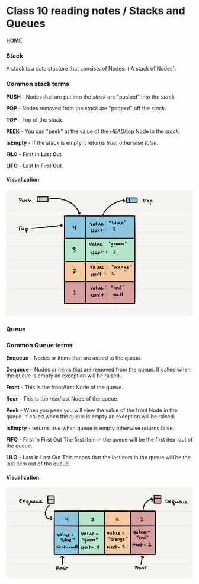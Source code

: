 # Class 10 reading notes / Stacks and Queues

#### [HOME](https://cesarderio.github.io/reading-notes/)

### Stack

A stack is a data stucture that consists of Nodes. ( A stack of Nodes).

### Common stack terms

**PUSH** - Nodes that are put into the *stack* are "pushed" into the *stack*.

**POP** - Nodes removed from the *stack* are "popped" off the *stack*.

**TOP** - Top of the *stack*.

**PEEK** - You can "peek" at the value of the *HEAD*/top Node in the *stack*.

**isEmpty** - If the stack is empty it returns *true*, otherwise *false*.

**FILO** - **F**irst **I**n **L**ast **O**ut.

**LIFO** - **L**ast **I**n **F**irst **O**ut.

#### Visualization

![Stack](../assets/Stack.png)

### Queue

### Common Queue terms

**Enqueue** - Nodes or items that are added to the queue.

**Dequeue** - Nodes or items that are removed from the queue. If called when the queue is empty an exception will be raised.

**Front** - This is the front/first Node of the queue.

**Rear** - This is the rear/last Node of the queue.

**Peek** - When you peek you will view the value of the front Node in the queue. If called when the queue is empty an exception will be raised.

**IsEmpty** - returns true when queue is empty otherwise returns false.

**FIFO** - First In First Out
  The first item in the queue will be the first item out of the queue.

**LILO** - Last In Last Out
  This means that the last item in the queue will be the last item out of the queue.

#### Visualization

![Queue](../assets/Queue.png)
